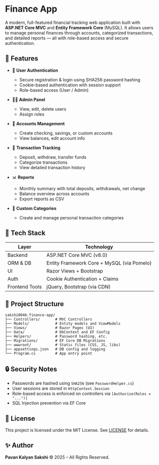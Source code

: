 # Finance App

A modern, full-featured financial tracking web application built with **ASP.NET Core MVC** and **Entity Framework Core** (MySQL). It allows users to manage personal finances through accounts, categorized transactions, and detailed reports — all with role-based access and secure authentication.

## 📸 Features

- 🔐 **User Authentication**
  - Secure registration & login using SHA256 password hashing
  - Cookie-based authentication with session support
  - Role-based access (User / Admin)

- 🧑‍💼 **Admin Panel**
  - View, edit, delete users
  - Assign roles

- 🏦 **Accounts Management**
  - Create checking, savings, or custom accounts
  - View balances, edit account info

- 💸 **Transaction Tracking**
  - Deposit, withdraw, transfer funds
  - Categorize transactions
  - View detailed transaction history

- 📊 **Reports**
  - Monthly summary with total deposits, withdrawals, net change
  - Balance overview across accounts
  - Export reports as CSV

- 🧩 **Custom Categories**
  - Create and manage personal transaction categories

## 🧱 Tech Stack

| Layer            | Technology                  |
|------------------|-----------------------------|
| Backend          | ASP.NET Core MVC (v8.0)     |
| ORM & DB         | Entity Framework Core + MySQL (via Pomelo) |
| UI               | Razor Views + Bootstrap     |
| Auth             | Cookie Authentication + Claims |
| Frontend Tools   | jQuery, Bootstrap (via CDN) |

## 📁 Project Structure

```tree
sakshi0046-finance-app/
├── Controllers/       # MVC Controllers
├── Models/            # Entity models and ViewModels
├── Views/             # Razor Pages (UI)
├── Data/              # DbContext and EF Config
├── Helpers/           # Password hashing, etc.
├── Migrations/        # EF Core DB Migrations
├── wwwroot/           # Static files (CSS, JS, libs)
├── appsettings.json   # DB config and logging
└── Program.cs         # App entry point
````

## 🔒 Security Notes

* Passwords are hashed using `SHA256` (see `PasswordHelper.cs`)
* User sessions are stored in `HttpContext.Session`
* Role-based access is enforced on controllers via `[Authorize(Roles = "...")]`
* SQL Injection prevention via EF Core


## 📄 License

This project is licensed under the MIT License.
See [LICENSE](./LICENSE) for details.


## ✨ Author

**Pavan Kalyan Sakshi**
© 2025 – All Rights Reserved.
